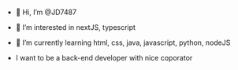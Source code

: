 - 👋 Hi, I’m @JD7487
- 👀 I’m interested in nextJS, typescript
- 🌱 I’m currently learning html, css, java, javascript, python, nodeJS

- I want to be a back-end developer with nice coporator
<!---
JD7487/JD7487 is a ✨ special ✨ repository because its `README.md` (this file) appears on your GitHub profile.
You can click the Preview link to take a look at your changes.
--->
